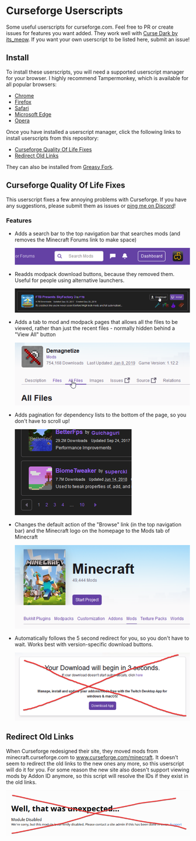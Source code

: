# Curseforge Userscripts
Some useful userscripts for curseforge.com. Feel free to PR or create issues for features you want added. They work well with [Curse Dark by its_meow](https://itsmeow.dev/cursedark/). If you want your own userscript to be listed here, submit an issue!

## Install
To install these userscripts, you will need a supported userscript manager for your browser. I highly recommend Tampermonkey, which is available for all popular browsers:

- [Chrome](https://chrome.google.com/webstore/detail/tampermonkey/dhdgffkkebhmkfjojejmpbldmpobfkfo)
- [Firefox](https://addons.mozilla.org/firefox/addon/tampermonkey/)
- [Safari](http://tampermonkey.net/?browser=safari)
- [Microsoft Edge](https://www.microsoft.com/store/p/tampermonkey/9nblggh5162s)
- [Opera](https://addons.opera.com/extensions/details/tampermonkey-beta/)

Once you have installed a userscript manager, click the following links to install userscripts from this repository:

- [Curseforge Quality Of Life Fixes](https://github.com/comp500/Curseforge-Userscripts/raw/master/cfqol.user.js)
- [Redirect Old Links](https://github.com/comp500/Curseforge-Userscripts/raw/master/redir.user.js)

They can also be installed from [Greasy Fork](https://greasyfork.org/en/users/331451-comp500).

## Curseforge Quality Of Life Fixes
This userscript fixes a few annoying problems with Curseforge. If you have any suggestions, please submit them as issues or [ping me on Discord](https://discord.mcmoddev.com/)!

### Features
- Adds a search bar to the top navigation bar that searches mods (and removes the Minecraft Forums link to make space)

	![Search bar](images/searchbar.png)
- Readds modpack download buttons, because they removed them. Useful for people using alternative launchers.

	![Modpack download button](images/modpackdownload.png)
- Adds a tab to mod and modpack pages that allows all the files to be viewed, rather than just the recent files - normally hidden behind a "View All" button

	![All Files tab](images/allfiles.png)
- Adds pagination for dependency lists to the bottom of the page, so you don't have to scroll up!

	![Pagination](images/pagination.png)
- Changes the default action of the "Browse" link (in the top navigation bar) and the Minecraft logo on the homepage to the Mods tab of Minecraft

	![Mods tab](images/modstab.png)
- Automatically follows the 5 second redirect for you, so you don't have to wait. Works best with version-specific download buttons.

	![Say No to the Countdown](images/nocountdown.png)

## Redirect Old Links
When Curseforge redesigned their site, they moved mods from minecraft.curseforge.com to www.curseforge.com/minecraft. It doesn't seem to redirect the old links to the new ones any more, so this userscript will do it for you. For some reason the new site also doesn't support viewing mods by Addon ID anymore, so this script will resolve the IDs if they exist in the old links.

![Module disabled??!!](images/moduleundisabled.png)
